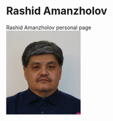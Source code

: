 
# Rashid Amanzholov
Rashid Amanzholov personal page  
<img src='DSC04102-Rashid_cropped_compressed.jpg' alt="drawing" width="200"/>
